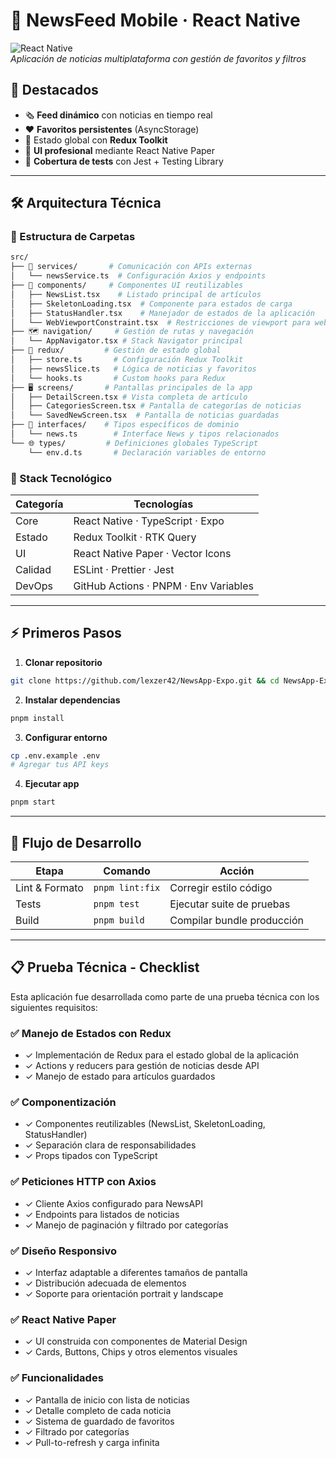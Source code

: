 # 📱 NewsFeed Mobile · React Native

![React Native](https://img.shields.io/badge/react_native-%2320232a.svg?style=for-the-badge&logo=react&logoColor=%2361DAFB)  
_Aplicación de noticias multiplataforma con gestión de favoritos y filtros_

## 🌟 Destacados

- 🗞 **Feed dinámico** con noticias en tiempo real
- ❤️ **Favoritos persistentes** (AsyncStorage)
- 🔧 Estado global con **Redux Toolkit**
- 📱 **UI profesional** mediante React Native Paper
- 🧪 **Cobertura de tests** con Jest + Testing Library

---

## 🛠 Arquitectura Técnica

### 📂 Estructura de Carpetas

```bash
src/
├── 📡 services/       # Comunicación con APIs externas
│   └── newsService.ts  # Configuración Axios y endpoints
├── 🧩 components/     # Componentes UI reutilizables
│   ├── NewsList.tsx    # Listado principal de artículos
│   ├── SkeletonLoading.tsx  # Componente para estados de carga
│   ├── StatusHandler.tsx    # Manejador de estados de la aplicación
│   └── WebViewportConstraint.tsx  # Restricciones de viewport para web
├── 🗺 navigation/     # Gestión de rutas y navegación
│   └── AppNavigator.tsx # Stack Navigator principal
├── 🧠 redux/         # Gestión de estado global
│   ├── store.ts       # Configuración Redux Toolkit
│   ├── newsSlice.ts   # Lógica de noticias y favoritos
│   └── hooks.ts       # Custom hooks para Redux
├── 🖥 screens/       # Pantallas principales de la app
│   ├── DetailScreen.tsx # Vista completa de artículo
│   ├── CategoriesScreen.tsx # Pantalla de categorías de noticias
│   └── SavedNewScreen.tsx  # Pantalla de noticias guardadas
├── 📐 interfaces/    # Tipos específicos de dominio
│   └── news.ts        # Interface News y tipos relacionados
└── 🌐 types/         # Definiciones globales TypeScript
    └── env.d.ts       # Declaración variables de entorno
```

### 🔧 Stack Tecnológico

| Categoría | Tecnologías                           |
| --------- | ------------------------------------- |
| Core      | React Native · TypeScript · Expo      |
| Estado    | Redux Toolkit · RTK Query             |
| UI        | React Native Paper · Vector Icons     |
| Calidad   | ESLint · Prettier · Jest              |
| DevOps    | GitHub Actions · PNPM · Env Variables |

---

## ⚡️ Primeros Pasos

1. **Clonar repositorio**

```bash
git clone https://github.com/lexzer42/NewsApp-Expo.git && cd NewsApp-Expo
```

2. **Instalar dependencias**

```bash
pnpm install
```

3. **Configurar entorno**

```bash
cp .env.example .env
# Agregar tus API keys
```

4. **Ejecutar app**

```bash
pnpm start
```

---

## 🔄 Flujo de Desarrollo

| Etapa          | Comando         | Acción                     |
| -------------- | --------------- | -------------------------- |
| Lint & Formato | `pnpm lint:fix` | Corregir estilo código     |
| Tests          | `pnpm test`     | Ejecutar suite de pruebas  |
| Build          | `pnpm build`    | Compilar bundle producción |

---

## 📋 Prueba Técnica - Checklist

Esta aplicación fue desarrollada como parte de una prueba técnica con los siguientes requisitos:

### ✅ Manejo de Estados con Redux
- ✓ Implementación de Redux para el estado global de la aplicación
- ✓ Actions y reducers para gestión de noticias desde API
- ✓ Manejo de estado para artículos guardados

### ✅ Componentización
- ✓ Componentes reutilizables (NewsList, SkeletonLoading, StatusHandler)
- ✓ Separación clara de responsabilidades
- ✓ Props tipados con TypeScript

### ✅ Peticiones HTTP con Axios
- ✓ Cliente Axios configurado para NewsAPI
- ✓ Endpoints para listados de noticias
- ✓ Manejo de paginación y filtrado por categorías

### ✅ Diseño Responsivo
- ✓ Interfaz adaptable a diferentes tamaños de pantalla
- ✓ Distribución adecuada de elementos
- ✓ Soporte para orientación portrait y landscape

### ✅ React Native Paper
- ✓ UI construida con componentes de Material Design
- ✓ Cards, Buttons, Chips y otros elementos visuales

### ✅ Funcionalidades
- ✓ Pantalla de inicio con lista de noticias
- ✓ Detalle completo de cada noticia
- ✓ Sistema de guardado de favoritos
- ✓ Filtrado por categorías
- ✓ Pull-to-refresh y carga infinita
